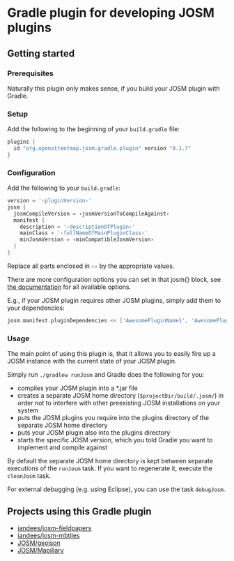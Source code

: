 # Gradle plugin for developing JOSM plugins

## Getting started
### Prerequisites
Naturally this plugin only makes sense, if you build your JOSM plugin with Gradle.

### Setup

Add the following to the beginning of your `build.gradle` file:

```gradle
plugins {
  id "org.openstreetmap.josm.gradle.plugin" version "0.1.7"
}
```

### Configuration

Add the following to your `build.gradle`:
```gradle
version = '‹pluginVersion›'
josm {
  josmCompileVersion = ‹josmVersionToCompileAgainst›
  manifest {
    description = '‹descriptionOfPlugin›'
    mainClass = '‹fullNameOfMainPluginClass›'
    minJosmVersion = ‹minCompatibleJosmVersion›
  }
}
```
Replace all parts enclosed in `‹›` by the appropriate values.

There are more configuration options you can set in that josm{} block, see [the documentation](https://floscher.github.io/gradle-josm-plugin/groovydoc/current/org/openstreetmap/josm/gradle/plugin/JosmPluginExtension.html#prop_detail) for all available options.

E.g., if your JOSM plugin requires other JOSM plugins, simply add them to your dependencies:
```gradle
josm.manifest.pluginDependencies << ['AwesomePluginName1', 'AwesomePluginName2', 'AwesomePluginName3']
```

### Usage

The main point of using this plugin is, that it allows you to easily fire up a JOSM instance with the current state of your JOSM plugin.

Simply run `./gradlew runJosm` and Gradle does the following for you:
* compiles your JOSM plugin into a \*.jar file
* creates a separate JOSM home directory (`$projectDir/build/.josm/`) in order not to interfere with other preexisting JOSM installations on your system
* puts the JOSM plugins you require into the plugins directory of the separate JOSM home directory
* puts your JOSM plugin also into the plugins directory
* starts the specific JOSM version, which you told Gradle you want to implement and compile against

By default the separate JOSM home directory is kept between separate executions of the `runJosm` task. If you want to regenerate it, execute the `cleanJosm` task.

For external debugging (e.g. using Eclipse), you can use the task `debugJosm`.

## Projects using this Gradle plugin
* [iandees/josm-fieldpapers](https://github.com/iandees/josm-fieldpapers)
* [iandees/josm-mbtiles](https://github.com/iandees/josm-mbtiles)
* [JOSM/geojson](https://github.com/JOSM/geojson)
* [JOSM/Mapillary](https://github.com/JOSM/Mapillary)
